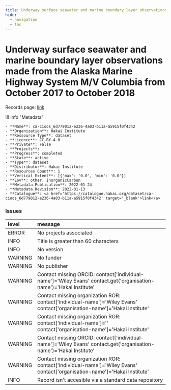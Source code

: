 ```yaml
---
title: Underway surface seawater and marine boundary layer observations made from the Alaska Marine Highway System M/V Columbia from October 2017 to October 2018
hide:
  - navigation
  - toc
---
```


# Underway surface seawater and marine boundary layer observations made from the Alaska Marine Highway System M/V Columbia from October 2017 to October 2018

Records page: <a href='https://catalogue.hakai.org/dataset/ca-cioos_6d779012-e236-4a03-b11a-a5915f0f4342' target='_blank'>link</a>

<div id='map'></div>

!!! info "Metadata"
    
    - **Name**: ca-cioos_6d779012-e236-4a03-b11a-a5915f0f4342 
    - **Organization**: Hakai Institute 
    - **Ressource Type**: dataset 
    - **Licence**: CC-BY-4.0 
    - **Private**: False 
    - **Projects**:  
    - **Progress**: completed 
    - **State**: active 
    - **Type**: dataset 
    - **Distributor**: Hakai Institute 
    - **Resources Count**: 1 
    - **Vertical Extent**: [{'max': '0.0', 'min': '0.0'}] 
    - **Eov**: other, inorganicCarbon 
    - **Metadata Publication**: 2022-01-24 
    - **Metadata Revision**: 2022-01-13 
    - **Catalogue**: <a href='https://catalogue.hakai.org/dataset/ca-cioos_6d779012-e236-4a03-b11a-a5915f0f4342' target='_blank'>link</a> 

### Issues

| level   | message                                                                                                                    |
|:--------|:---------------------------------------------------------------------------------------------------------------------------|
| ERROR   | No projects associated                                                                                                     |
| INFO    | Title is greater than 60 characters                                                                                        |
| INFO    | No version                                                                                                                 |
| WARNING | No funder                                                                                                                  |
| WARNING | No publisher                                                                                                               |
| WARNING | Contact missing ORCID: contact['individual-name']='Wiley Evans' contact.get('organisation-name')='Hakai Institute'         |
| WARNING | Contact missing organization ROR:  contact['individual-name']='Wiley Evans' contact['organisation-name']='Hakai Institute' |
| WARNING | Contact missing organization ROR:  contact['individual-name']='' contact['organisation-name']='Hakai Institute'            |
| WARNING | Contact missing ORCID: contact['individual-name']='Wiley Evans' contact.get('organisation-name')='Hakai Institute'         |
| WARNING | Contact missing organization ROR:  contact['individual-name']='Wiley Evans' contact['organisation-name']='Hakai Institute' |
| INFO    | Record isn't accesible via a standard data repository                                                                      |

<script>
   document.addEventListener("DOMContentLoaded", function() {
    var map = L.map('map').setView([51.505, -125.09], 5);
    L.tileLayer('https://tile.openstreetmap.org/{z}/{x}/{y}.png', {
        maxZoom: 19,
        attribution: '&copy; <a href="http://www.openstreetmap.org/copyright">OpenStreetMap</a>'
    }).addTo(map);
    var geojsonFeature = {
        "type": "Feature",
        "properties": {
            "name" : "Underway surface seawater and marine boundary layer observations made from the Alaska Marine Highway System M/V Columbia from October 2017 to October 2018"
        },
        "geometry": {'type': 'Polygon', 'coordinates': [[[-140.68082679, 46.98536693], [-119.96438849, 46.98536693], [-119.96438849, 59.31669647], [-140.68082679, 59.31669647], [-140.68082679, 46.98536693]]]}
    }
    L.geoJSON(geojsonFeature).addTo(map);
   })
</script>